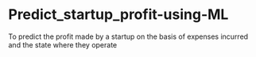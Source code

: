 # Predict_startup_profit-using-ML
To predict the profit made by a startup on the basis of expenses incurred and the state where they operate
